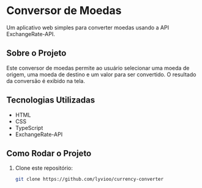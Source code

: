 # Conversor de Moedas

Um aplicativo web simples para converter moedas usando a API ExchangeRate-API.

## Sobre o Projeto

Este conversor de moedas permite ao usuário selecionar uma moeda de origem, uma moeda de destino e um valor para ser convertido. O resultado da conversão é exibido na tela.

## Tecnologias Utilizadas

- HTML
- CSS
- TypeScript
- ExchangeRate-API

## Como Rodar o Projeto

1. Clone este repositório:
   ```bash
   git clone https://github.com/lyvioo/currency-converter
